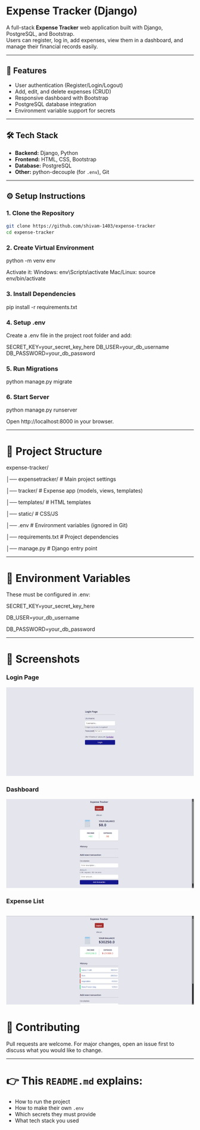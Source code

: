 # Expense Tracker (Django)

A full-stack **Expense Tracker** web application built with Django, PostgreSQL, and Bootstrap.  
Users can register, log in, add expenses, view them in a dashboard, and manage their financial records easily.

---

## 🚀 Features
- User authentication (Register/Login/Logout)
- Add, edit, and delete expenses (CRUD)
- Responsive dashboard with Bootstrap
- PostgreSQL database integration
- Environment variable support for secrets

---

## 🛠️ Tech Stack
- **Backend:** Django, Python
- **Frontend:** HTML, CSS, Bootstrap
- **Database:** PostgreSQL
- **Other:** python-decouple (for `.env`), Git

---

## ⚙️ Setup Instructions

### 1. Clone the Repository
```bash
git clone https://github.com/shivam-1403/expense-tracker
cd expense-tracker

```

### 2. Create Virtual Environment
python -m venv env

Activate it:
Windows: env\Scripts\activate
Mac/Linux: source env/bin/activate


### 3. Install Dependencies
pip install -r requirements.txt


### 4. Setup .env

Create a .env file in the project root folder and add:

SECRET_KEY=your_secret_key_here
DB_USER=your_db_username
DB_PASSWORD=your_db_password


### 5. Run Migrations
python manage.py migrate


### 6. Start Server
python manage.py runserver

Open http://localhost:8000 in your browser.

---

# 📂 Project Structure
expense-tracker/

│── expensetracker/       # Main project settings

│── tracker/              # Expense app (models, views, templates)

│── templates/            # HTML templates

│── static/               # CSS/JS

│── .env                  # Environment variables (ignored in Git)

│── requirements.txt      # Project dependencies

│── manage.py             # Django entry point


---

# 🔐 Environment Variables

These must be configured in .env:

SECRET_KEY=your_secret_key_here

DB_USER=your_db_username

DB_PASSWORD=your_db_password

---

# 📸 Screenshots

### Login Page
![Login Page](screenshots/Login.png)

### Dashboard
![Dashboard](screenshots/Dashboard.png)

### Expense List
![Expense List](screenshots/Expenses.png)
---

# 🤝 Contributing

Pull requests are welcome. For major changes, open an issue first to discuss what you would like to change.

---

# 👉 This `README.md` explains:  
- How to run the project  
- How to make their own `.env`  
- Which secrets they must provide  
- What tech stack you used  
